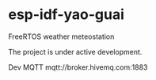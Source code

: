 # esp-idf-yao-guai

FreeRTOS weather meteostation

The project is under active development.

Dev MQTT
mqtt://broker.hivemq.com:1883
